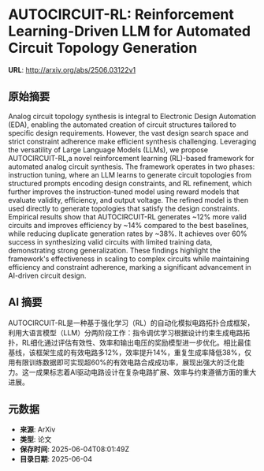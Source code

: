 # AUTOCIRCUIT-RL: Reinforcement Learning-Driven LLM for Automated Circuit Topology Generation

**URL**: http://arxiv.org/abs/2506.03122v1

## 原始摘要

Analog circuit topology synthesis is integral to Electronic Design Automation
(EDA), enabling the automated creation of circuit structures tailored to
specific design requirements. However, the vast design search space and strict
constraint adherence make efficient synthesis challenging. Leveraging the
versatility of Large Language Models (LLMs), we propose AUTOCIRCUIT-RL,a novel
reinforcement learning (RL)-based framework for automated analog circuit
synthesis. The framework operates in two phases: instruction tuning, where an
LLM learns to generate circuit topologies from structured prompts encoding
design constraints, and RL refinement, which further improves the
instruction-tuned model using reward models that evaluate validity, efficiency,
and output voltage. The refined model is then used directly to generate
topologies that satisfy the design constraints. Empirical results show that
AUTOCIRCUIT-RL generates ~12% more valid circuits and improves efficiency by
~14% compared to the best baselines, while reducing duplicate generation rates
by ~38%. It achieves over 60% success in synthesizing valid circuits with
limited training data, demonstrating strong generalization. These findings
highlight the framework's effectiveness in scaling to complex circuits while
maintaining efficiency and constraint adherence, marking a significant
advancement in AI-driven circuit design.


## AI 摘要

AUTOCIRCUIT-RL是一种基于强化学习（RL）的自动化模拟电路拓扑合成框架，利用大语言模型（LLM）分两阶段工作：指令调优学习根据设计约束生成电路拓扑，RL细化通过评估有效性、效率和输出电压的奖励模型进一步优化。相比最佳基线，该框架生成的有效电路多12%，效率提升14%，重复生成率降低38%，仅用有限训练数据即可实现超60%的有效电路合成成功率，展现出强大的泛化能力。这一成果标志着AI驱动电路设计在复杂电路扩展、效率与约束遵循方面的重大进展。

## 元数据

- **来源**: ArXiv
- **类型**: 论文
- **保存时间**: 2025-06-04T08:01:49Z
- **目录日期**: 2025-06-04
